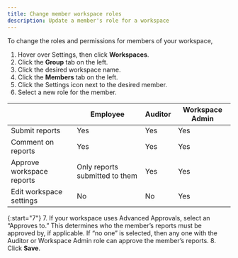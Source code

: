 ```yaml
---
title: Change member workspace roles
description: Update a member's role for a workspace
---
```

<div id="expensify-classic" markdown="1">

To change the roles and permissions for members of your workspace,

1. Hover over Settings, then click **Workspaces**. 
2. Click the **Group** tab on the left. 
3. Click the desired workspace name. 
4. Click the **Members** tab on the left. 
5. Click the Settings icon next to the desired member. 
6. Select a new role for the member. 

|                           | Employee                         | Auditor | Workspace Admin | 
|---------------------------|----------------------------------|---------|-----------------|
| Submit reports            |  Yes                             |  Yes    |  Yes            |
| Comment on reports        |  Yes                             |  Yes    |  Yes            |
| Approve workspace reports |  Only reports submitted to them  |  Yes    |  Yes            |
| Edit workspace settings   |  No                              |  No     |  Yes            |

{:start="7"}
7. If your workspace uses Advanced Approvals, select an “Approves to.” This determines who the member’s reports must be approved by, if applicable. If “no one” is selected, then any one with the Auditor or Workspace Admin role can approve the member’s reports. 
8. Click **Save**.

</div>

